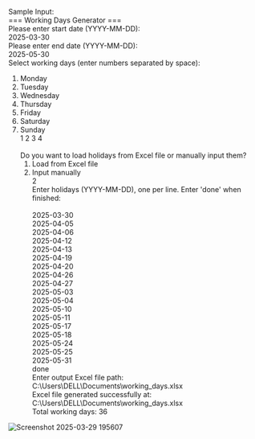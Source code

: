 Sample Input: <br>
=== Working Days Generator ===<br>
Please enter start date (YYYY-MM-DD):<br>
2025-03-30<br>
Please enter end date (YYYY-MM-DD):<br>
2025-05-30<br>
Select working days (enter numbers separated by space):<br>
1. Monday<br>
2. Tuesday<br>
3. Wednesday<br>
4. Thursday<br>
5. Friday<br>
6. Saturday<br>
7. Sunday<br>
1 2 3 4<br>
<br>Do you want to load holidays from Excel file or manually input them?<br>
   1. Load from Excel file<br>
   2. Input manually<br>
2<br>
Enter holidays (YYYY-MM-DD), one per line. Enter 'done' when finished:<br><br>
2025-03-30<br>
2025-04-05<br>
2025-04-06<br>
2025-04-12<br>
2025-04-13<br>
2025-04-19<br>
2025-04-20<br>
2025-04-26<br>
2025-04-27<br>
2025-05-03<br>
2025-05-04<br>
2025-05-10<br>
2025-05-11<br>
2025-05-17<br>
2025-05-18<br>
2025-05-24<br>
2025-05-25<br>
2025-05-31<br>
done<br>
Enter output Excel file path:<br>
C:\Users\DELL\Documents\working_days.xlsx<br>
Excel file generated successfully at: C:\Users\DELL\Documents\working_days.xlsx<br>
Total working days: 36<br>


![Screenshot 2025-03-29 195607](https://github.com/user-attachments/assets/7cec2e7e-1040-4894-9d58-e759a5bfffdd)

